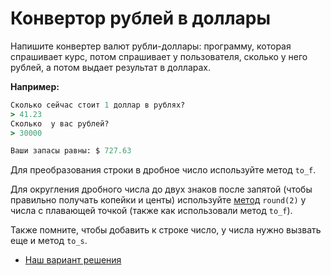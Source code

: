 # Конвертор рублей в доллары 

Напишите конвертер валют рубли-доллары: программу, которая спрашивает курс, потом спрашивает у пользователя, сколько у него рублей, а потом выдает результат в долларах.

**Например:**

```ruby
Сколько сейчас стоит 1 доллар в рублях?
> 41.23
Сколько  у вас рублей?
> 30000

Ваши запасы равны: $ 727.63
```

<div class="rubyrush-task-hint">

Для преобразования строки в дробное число используйте метод `to_f`. 

Для округления дробного числа до двух знаков после запятой (чтобы правильно получать копейки и центы) используйте [метод](http://www.ruby-doc.org/core-2.1.2/Float.html#method-i-round) `round(2)` у числа с плавающей точкой (также как использовали метод `to_f`).

Также помните, чтобы добавить к строке число, у числа нужно вызвать еще и метод `to_s`.

</div>


<div class="rubyrush-task-answer">


<ul>
<li><a href="https://github.com/aristofun/rubyrush-path/blob/master/steps/gets-butovo-02/solution/currency_converter.rb" class="rubyrush-task-solution-link">Наш вариант решения</a></li></ul>

</div>
